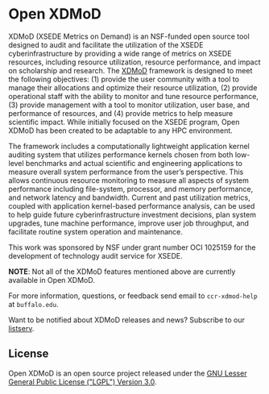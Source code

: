Open XDMoD
==========

XDMoD (XSEDE Metrics on Demand) is an NSF-funded open source tool
designed to audit and facilitate the utilization of the XSEDE
cyberinfrastructure by providing a wide range of metrics on XSEDE
resources, including resource utilization, resource performance, and
impact on scholarship and research.
The [XDMoD](https://xdmod.ccr.buffalo.edu/) framework is designed to
meet the following objectives: (1) provide the user community with a
tool to manage their allocations and optimize their resource
utilization, (2) provide operational staff with the ability to monitor
and tune resource performance, (3) provide management with a tool to
monitor utilization, user base, and performance of resources, and (4)
provide metrics to help measure scientific impact.  While initially
focused on the XSEDE program, Open XDMoD has been created to be
adaptable to any HPC environment.

The framework includes a computationally lightweight application kernel
auditing system that utilizes performance kernels chosen from both
low-level benchmarks and actual scientific and engineering applications
to measure overall system performance from the user’s perspective.  This
allows continuous resource monitoring to measure all aspects of system
performance including file-system, processor, and memory performance,
and network latency and bandwidth.  Current and past utilization
metrics, coupled with application kernel-based performance analysis, can
be used to help guide future cyberinfrastructure investment decisions,
plan system upgrades, tune machine performance, improve user job
throughput, and facilitate routine system operation and maintenance.

This work was sponsored by NSF under grant number OCI 1025159 for the
development of technology audit service for XSEDE.

**NOTE**: Not all of the XDMoD features mentioned above are currently
available in Open XDMoD.

For more information, questions, or feedback send email to
`ccr-xdmod-help` at `buffalo.edu`.

Want to be notified about XDMoD releases and news? Subscribe to our
[listserv](http://listserv.buffalo.edu/cgi-bin/wa?SUBED1=ccr-xdmod-list&A=1).

License
-------
Open XDMoD is an open source project released under the
[GNU Lesser General Public License ("LGPL") Version 3.0][lgpl3].

[lgpl3]: http://www.gnu.org/licenses/lgpl-3.0.txt


